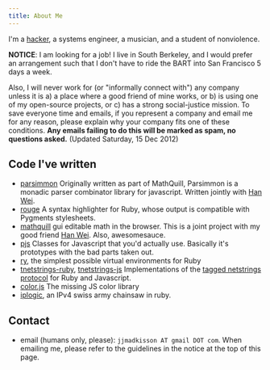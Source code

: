 ```yaml
---
title: About Me
---
```


I'm a [hacker][github], a systems engineer, a musician, and a student of nonviolence.

**NOTICE**: I am looking for a job!  I live in South Berkeley, and I would prefer an arrangement such that I don't have to ride the BART into San Francisco 5 days a week.

Also, I will never work for (or "informally connect with") any company unless it is a) a place where a good friend of mine works, or b) is using one of my open-source projects, or c) has a strong social-justice mission.  To save everyone time and emails, if you represent a company and email me for any reason, please explain why your company fits one of these conditions.  **Any emails failing to do this will be marked as spam, no questions asked.**
(Updated Saturday, 15 Dec 2012)

[github]: https://github.com/jayferd

## Code I've written
* [parsimmon][]
  Originally written as part of MathQuill, Parsimmon is a monadic parser combinator
  library for javascript.  Written jointly with [Han Wei][].
* [rouge][]
  A syntax highlighter for Ruby, whose output is compatible with Pygments stylesheets.
* [mathquill][]
  gui editable math in the browser.  This is a joint project with my good friend [Han Wei][].  Also, awesomesauce.
* [pjs](http://github.com/jayferd/pjs)
  Classes for Javascript that you'd actually use.  Basically it's prototypes with the bad parts taken out.
* [ry][], the simplest possible virtual environments for Ruby
* [tnetstrings-ruby][], [tnetstrings-js][]
  Implementations of the [tagged netstrings protocol](http://tnetstrings.org) for Ruby and Javascript.
* [color.js](http://github.com/jayferd/color.js)
  The missing JS color library
* [iplogic](http://github.com/jayferd/iplogic),
  an IPv4 swiss army chainsaw in ruby.

[Han Wei]: http://github.com/laughinghan
[ry]: http://github.com/jayferd/ry
[tnetstrings-ruby]: http://github.com/jayferd/tnetstrings-ruby
[tnetstrings-js]: http://github.com/jayferd/tnetstrings-js
[mathquill]: http://mathquill.com
[parsimmon]: http://github.com/jayferd/parsimmon
[rouge]: http://github.com/jayferd/rouge

## Contact
* email (humans only, please): `jjmadkisson AT gmail DOT com`.
  When emailing me, please refer to the guidelines in the notice at the top of this page.

[resume]: http://github.com/jayferd/resume#readme
